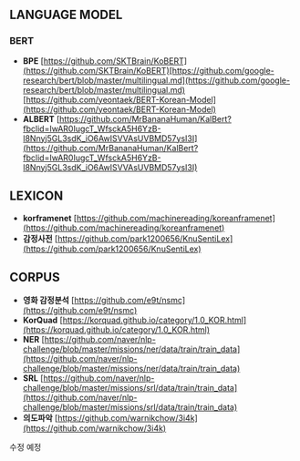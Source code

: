 ## LANGUAGE MODEL

### BERT

- **BPE**
[https://github.com/SKTBrain/KoBERT](https://github.com/SKTBrain/KoBERT)[https://github.com/google-research/bert/blob/master/multilingual.md](https://github.com/google-research/bert/blob/master/multilingual.md)[https://github.com/yeontaek/BERT-Korean-Model](https://github.com/yeontaek/BERT-Korean-Model)
- **ALBERT**
[https://github.com/MrBananaHuman/KalBert?fbclid=IwAR0IugcT_WfsckA5H6YzB-l8Nnyj5GL3sdK_iO6AwISVVAsUVBMD57ysI3I](https://github.com/MrBananaHuman/KalBert?fbclid=IwAR0IugcT_WfsckA5H6YzB-l8Nnyj5GL3sdK_iO6AwISVVAsUVBMD57ysI3I)

## LEXICON

- **korframenet**
[https://github.com/machinereading/koreanframenet](https://github.com/machinereading/koreanframenet)
- **감정사전**
[https://github.com/park1200656/KnuSentiLex](https://github.com/park1200656/KnuSentiLex)

## CORPUS

- **영화 감정분석**
[https://github.com/e9t/nsmc](https://github.com/e9t/nsmc)
- **KorQuad**
[https://korquad.github.io/category/1.0_KOR.html](https://korquad.github.io/category/1.0_KOR.html)
- **NER**
[https://github.com/naver/nlp-challenge/blob/master/missions/ner/data/train/train_data](https://github.com/naver/nlp-challenge/blob/master/missions/ner/data/train/train_data)
- **SRL**
[https://github.com/naver/nlp-challenge/blob/master/missions/srl/data/train/train_data](https://github.com/naver/nlp-challenge/blob/master/missions/srl/data/train/train_data)
- **의도파악**
[https://github.com/warnikchow/3i4k](https://github.com/warnikchow/3i4k)

수정 예정
